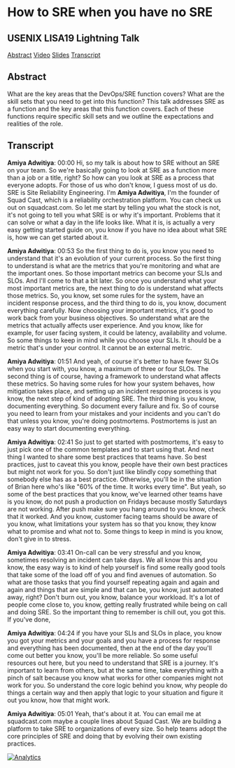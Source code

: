 # How to SRE when you have no SRE
## USENIX LISA19 Lightning Talk

[Abstract](#Abstract) [Video](https://www.youtube.com/watch?v=eP6rgkbRh4g) [Slides](https://www.slideshare.net/squadcastHQ/how-to-sre-when-you-have-no-sre) [Transcript](#Transcript)

## Abstract
What are the key areas that the DevOps/SRE function covers? What are the skill sets that you need to get into this function? This talk addresses SRE as a function and the key areas that this function covers. Each of these functions require specific skill sets and we outline the expectations and realities of the role.

## Transcript
**Amiya Adwitiya**:     00:00          Hi, so my talk is about how to SRE without an SRE on your team. So we're basically going to look at SRE as a function more than a job or a title, right? So how can you look at SRE as a process that everyone adopts. For those of us who don't know, I guess most of us do. SRE is Site Reliability Engineering. I'm **Amiya Adwitiya**, I'm the founder of Squad Cast, which is a reliability orchestration platform. You can check us out on squadcast.com. So let me start by telling you what the stock is not, it's not going to tell you what SRE is or why it's important. Problems that it can solve or what a day in the life looks like. What it is, is actually a very easy getting started guide on, you know if you have no idea about what SRE is, how we can get started about it.

**Amiya Adwitiya**:     00:53          So the first thing to do is, you know you need to understand that it's an evolution of your current process. So the first thing to understand is what are the metrics that you're monitoring and what are the important ones. So those important metrics can become your SLIs and SLOs. And I'll come to that a bit later. So once you understand what your most important metrics are, the next thing to do is understand what affects those metrics. So, you know, set some rules for the system, have an incident response process, and the third thing to do is, you know, document everything carefully. Now choosing your important metrics, it's good to work back from your business objectives. So understand what are the metrics that actually affects user experience. And you know, like for example, for user facing system, it could be latency, availability and volume. So some things to keep in mind while you choose your SLIs. It should be a metric that's under your control. It cannot be an external metric.

**Amiya Adwitiya**:     01:51          And yeah, of course it's better to have fewer SLOs when you start with, you know, a maximum of three or four SLOs. The second thing is of course, having a framework to understand what affects these metrics. So having some rules for how your system behaves, how mitigation takes place, and setting up an incident response process is you know, the next step of kind of adopting SRE. The third thing is you know, documenting everything. So document every failure and fix. So of course you need to learn from your mistakes and your incidents and you can't do that unless you know, you're doing postmortems. Postmortems is just an easy way to start documenting everything.

**Amiya Adwitiya**:     02:41          So just to get started with postmortems, it's easy to just pick one of the common templates and to start using that. And next thing I wanted to share some best practices that teams have. So best practices, just to caveat this you know, people have their own best practices but might not work for you. So don't just like blindly copy something that somebody else has as a best practice. Otherwise, you'll be in the situation of Brian here who's like "60% of the time. It works every time". But yeah, so some of the best practices that you know, we've learned other teams have is you know, do not push a production on Fridays because mostly Saturdays are not working. After push make sure you hang around to you know, check that it worked. And you know, customer facing teams should be aware of you know, what limitations your system has so that you know, they know what to promise and what not to. Some things to keep in mind is you know, don't give in to stress.

**Amiya Adwitiya**:     03:41          On-call can be very stressful and you know, sometimes resolving an incident can take days. We all know this and you know, the easy way is to kind of help yourself is find some really good tools that take some of the load off of you and find avenues of automation. So what are those tasks that you find yourself repeating again and again and again and things that are simple and that can be, you know, just automated away, right? Don't burn out, you know, balance your workload. It's a lot of people come close to, you know, getting really frustrated while being on call and doing SRE. So the important thing to remember is chill out, you got this. If you've done,

**Amiya Adwitiya**:     04:24          if you have your SLIs and SLOs in place, you know you got your metrics and your goals and you have a process for response and everything has been documented, then at the end of the day you'll come out better you know, you'll be more reliable. So some useful resources out here, but you need to understand that SRE is a journey. It's important to learn from others, but at the same time, take everything with a pinch of salt because you know what works for other companies might not work for you. So understand the core logic behind you know, why people do things a certain way and then apply that logic to your situation and figure it out you know, how that might work.

**Amiya Adwitiya**:     05:01          Yeah, that's about it at. You can email me at squadcast.com maybe a couple lines about Squad Cast. We are building a platform to take SRE to organizations of every size. So help teams adopt the core principles of SRE and doing that by evolving their own existing practices.

[![Analytics](https://ga-beacon.appspot.com/UA-109315563-1/how-to-SRE-when-you-have-no-SRE/readme)](https://www.squadcast.com)
